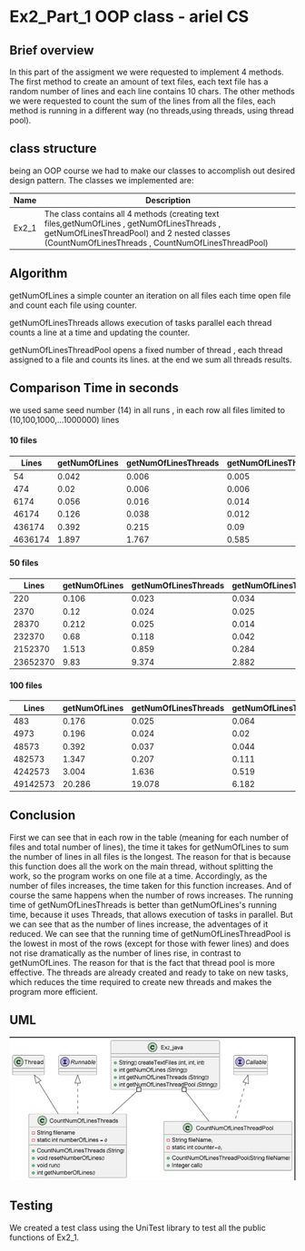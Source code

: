 # Ex2_Part_1 OOP class - ariel CS

## Brief overview
In this part of the assigment we were requested to implement 4 methods.
The first method to create an amount of text files, each text file has a random number of lines and each line contains 10 chars.
The other methods we were requested to count the sum of the lines from all the files, each method is running in a different way (no threads,using threads, using thread pool).
## class structure
being an OOP course we had to make our classes to accomplish out desired design pattern. The classes we implemented are:

| Name                  | Description                                                                                                        |
|-----------------------|--------------------------------------------------------------------------------------------------------------------|
| Ex2_1 | The class contains all 4 methods (creating text files,getNumOfLines , getNumOfLinesThreads , getNumOfLinesThreadPool) and 2 nested classes (CountNumOfLinesThreads , CountNumOfLinesThreadPool) |
## Algorithm
getNumOfLines a simple counter an iteration on all files each time open file and count each file using counter.

getNumOfLinesThreads allows execution of tasks parallel each thread counts a line at a time and updating the counter.

getNumOfLinesThreadPool opens a fixed number of thread , each thread assigned to a file and counts its lines. at the end we sum all threads results.

## Comparison Time in seconds
we used same seed number (14) in all runs , in each row all files limited to (10,100,1000,...1000000) lines
#### 10 files 
|Lines|getNumOfLines|getNumOfLinesThreads|getNumOfLinesThreadPool|
|---|---|---|---|
|54|0.042|0.006|0.005|
|474|0.02|0.006|0.006|
|6174|0.056|0.016|0.014|
|46174|0.126|0.038|0.012|
|436174|0.392|0.215|0.09|
|4636174|1.897|1.767|0.585|
#### 50 files
|Lines|getNumOfLines|getNumOfLinesThreads|getNumOfLinesThreadPool|
|---|---|---|---|
|220|0.106|0.023|0.034|
|2370|0.12|0.024|0.025|
|28370|0.212|0.025|0.014|
|232370|0.68|0.118|0.042|
|2152370|1.513|0.859|0.284|
|23652370|9.83|9.374|2.882|
#### 100 files
|Lines|getNumOfLines|getNumOfLinesThreads|getNumOfLinesThreadPool|
|---|---|---|---|
|483|0.176|0.025|0.064|
|4973|0.196|0.024|0.02|
|48573|0.392|0.037|0.044|
|482573|1.347|0.207|0.111|
|4242573|3.004|1.636|0.519|
|49142573|20.286|19.078|6.182|

## Conclusion
First we can see that in each row in the table (meaning for each number of files and total number of lines), the time it takes for getNumOfLines to sum the number of lines in all files is the longest. The reason for that is because this function does all the work on the main thread, without splitting the work, so the program works on one file at a time. Accordingly, as the number of files increases, the time taken for this function increases. And of course the same happens when the number of rows increases.
The running time of getNumOfLinesThreads is better than getNumOfLines's running time, because it uses Threads, that allows execution of tasks in parallel. But we can see that as the number of lines increase, the adventages of it reduced.
We can see that the running time of getNumOfLinesThreadPool is the lowest in most of the rows (except for those with fewer lines) and does not rise dramatically as the number of lines rise, in contrast to getNumOfLines. The reason for that is the fact that thread pool is more effective. The threads are already created and ready to take on new tasks, which reduces the time required to create new threads and makes the program more efficient.

## UML
![alt text](https://github.com/11sdz/OOP2_1_2/blob/main/Part1/UML.png)

## Testing
We created a test class using the UniTest library to test all the public functions of Ex2_1.
